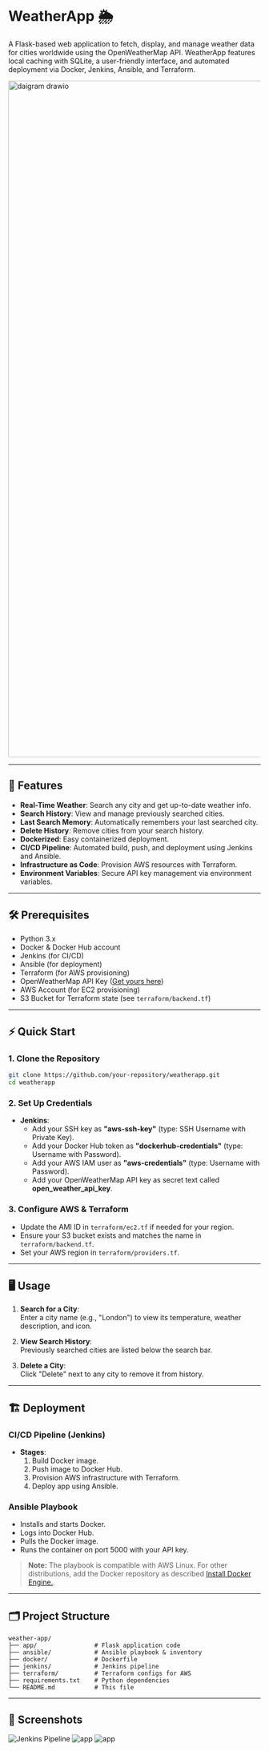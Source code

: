 # WeatherApp 🌦️

A Flask-based web application to fetch, display, and manage weather data for cities worldwide using the OpenWeatherMap API. WeatherApp features local caching with SQLite, a user-friendly interface, and automated deployment via Docker, Jenkins, Ansible, and Terraform.

<img width="1172" height="1352" alt="daigram drawio" src="https://github.com/user-attachments/assets/e03798e0-9f9e-4f1a-936f-7ef5747df50a" />


---

## 🚀 Features

- **Real-Time Weather**: Search any city and get up-to-date weather info.
- **Search History**: View and manage previously searched cities.
- **Last Search Memory**: Automatically remembers your last searched city.
- **Delete History**: Remove cities from your search history.
- **Dockerized**: Easy containerized deployment.
- **CI/CD Pipeline**: Automated build, push, and deployment using Jenkins and Ansible.
- **Infrastructure as Code**: Provision AWS resources with Terraform.
- **Environment Variables**: Secure API key management via environment variables.

---

## 🛠️ Prerequisites

- Python 3.x
- Docker & Docker Hub account
- Jenkins (for CI/CD)
- Ansible (for deployment)
- Terraform (for AWS provisioning)
- OpenWeatherMap API Key ([Get yours here](https://openweathermap.org/api))
- AWS Account (for EC2 provisioning)
- S3 Bucket for Terraform state (see `terraform/backend.tf`)

---

## ⚡ Quick Start

### 1. Clone the Repository

```bash
git clone https://github.com/your-repository/weatherapp.git
cd weatherapp
```

### 2. Set Up Credentials

- **Jenkins**:
  - Add your SSH key as **"aws-ssh-key"** (type: SSH Username with Private Key).
  - Add your Docker Hub token as **"dockerhub-credentials"** (type: Username with Password).
  - Add your AWS IAM user as **"aws-credentials"** (type: Username with Password).
  - Add your OpenWeatherMap API key as secret text called **open_weather_api_key**.

### 3. Configure AWS & Terraform

- Update the AMI ID in `terraform/ec2.tf` if needed for your region.
- Ensure your S3 bucket exists and matches the name in `terraform/backend.tf`.
- Set your AWS region in `terraform/providers.tf`.

---

## 🖥️ Usage

1. **Search for a City**:  
   Enter a city name (e.g., "London") to view its temperature, weather description, and icon.

2. **View Search History**:  
   Previously searched cities are listed below the search bar.

3. **Delete a City**:  
   Click "Delete" next to any city to remove it from history.

---

## 🏗️ Deployment

### CI/CD Pipeline (Jenkins)

- **Stages**:
  1. Build Docker image.
  2. Push image to Docker Hub.
  3. Provision AWS infrastructure with Terraform.
  4. Deploy app using Ansible.

### Ansible Playbook

- Installs and starts Docker.
- Logs into Docker Hub.
- Pulls the Docker image.
- Runs the container on port 5000 with your API key.

> **Note:** The playbook is compatible with AWS Linux. For other distributions, add the Docker repository as described [Install Docker Engine.](https://docs.docker.com/engine/install/).

---

## 🗂️ Project Structure

```text
weather-app/
├── app/                # Flask application code
├── ansible/            # Ansible playbook & inventory
├── docker/             # Dockerfile
├── jenkins/            # Jenkins pipeline
├── terraform/          # Terraform configs for AWS
├── requirements.txt    # Python dependencies
└── README.md           # This file
```

---

## 📸 Screenshots

![Jenkins Pipeline](https://github.com/user-attachments/assets/962bf001-b694-474f-b5ad-ed586f13f251)
![app](https://github.com/user-attachments/assets/59b122d7-3721-4a8b-8c97-fb30899272b0)
![app](https://github.com/user-attachments/assets/cb3fd80a-837c-4f71-b51b-fea153837091)
